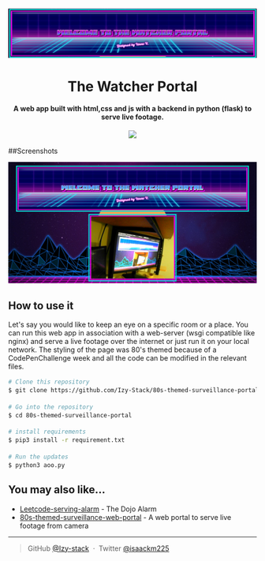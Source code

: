 
<h1 align="center">
  <br>
  <img src="Screenshot 2022-11-22 072800.jpg" alt="banner-logo" width="750px">
  <br>
  <br>
  The Watcher Portal
  <br>
</h1>

<h4 align="center"> A web app built with html,css and js with a backend in python (flask) to serve live footage.</h4>

<p align="center">
  <a href="https://paypal.me/izy225?country">
    <img src="https://img.shields.io/badge/$-donate-ff69b4.svg?maxAge=2592000&amp;style=flat">
  </a>
</p>

##Screenshots

<img src="Screenshot 2022-11-22 072733.jpg" alt="screenshot-of-the-portal" width="1000px">

## How to use it

Let's say you would like to keep an eye on a specific room or a place. You can run this web app in association with a web-server (wsgi compatible like nginx) and serve a live footage 
over the internet or just run it on your local network. The styling of the page was 80's themed because of a CodePenChallenge week and all the code can be modified in 
the relevant files.

```bash
# Clone this repository
$ git clone https://github.com/Izy-Stack/80s-themed-surveillance-portal

# Go into the repository
$ cd 80s-themed-surveillance-portal

# install requirements
$ pip3 install -r requirement.txt

# Run the updates
$ python3 aoo.py
```


## You may also like...

- [Leetcode-serving-alarm](https://github.com/Izy-stack/LT-serving-alarm) - The Dojo Alarm
- [80s-themed-surveillance-web-portal](https://github.com/Izy-stack/80s-themed-surveillance-portal) - A web portal to serve live footage from camera


---

> GitHub [@Izy-stack](https://github.com/Izy-stack) &nbsp;&middot;&nbsp;
> Twitter [@isaackm225](https://twitter.com/isaackm225)


